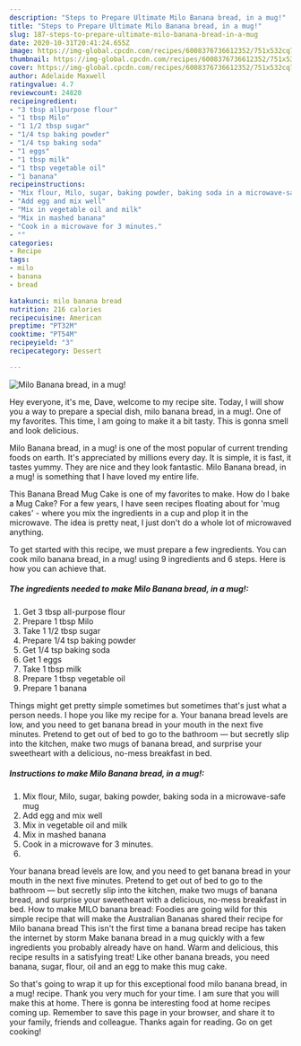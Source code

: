 ```yaml
---
description: "Steps to Prepare Ultimate Milo Banana bread, in a mug!"
title: "Steps to Prepare Ultimate Milo Banana bread, in a mug!"
slug: 187-steps-to-prepare-ultimate-milo-banana-bread-in-a-mug
date: 2020-10-31T20:41:24.655Z
image: https://img-global.cpcdn.com/recipes/6008376736612352/751x532cq70/milo-banana-bread-in-a-mug-recipe-main-photo.jpg
thumbnail: https://img-global.cpcdn.com/recipes/6008376736612352/751x532cq70/milo-banana-bread-in-a-mug-recipe-main-photo.jpg
cover: https://img-global.cpcdn.com/recipes/6008376736612352/751x532cq70/milo-banana-bread-in-a-mug-recipe-main-photo.jpg
author: Adelaide Maxwell
ratingvalue: 4.7
reviewcount: 24820
recipeingredient:
- "3 tbsp allpurpose flour"
- "1 tbsp Milo"
- "1 1/2 tbsp sugar"
- "1/4 tsp baking powder"
- "1/4 tsp baking soda"
- "1 eggs"
- "1 tbsp milk"
- "1 tbsp vegetable oil"
- "1 banana"
recipeinstructions:
- "Mix flour, Milo, sugar, baking powder, baking soda in a microwave-safe mug"
- "Add egg and mix well"
- "Mix in vegetable oil and milk"
- "Mix in mashed banana"
- "Cook in a microwave for 3 minutes."
- ""
categories:
- Recipe
tags:
- milo
- banana
- bread

katakunci: milo banana bread 
nutrition: 216 calories
recipecuisine: American
preptime: "PT32M"
cooktime: "PT54M"
recipeyield: "3"
recipecategory: Dessert

---
```



![Milo Banana bread, in a mug!](https://img-global.cpcdn.com/recipes/6008376736612352/751x532cq70/milo-banana-bread-in-a-mug-recipe-main-photo.jpg)

Hey everyone, it's me, Dave, welcome to my recipe site. Today, I will show you a way to prepare a special dish, milo banana bread, in a mug!. One of my favorites. This time, I am going to make it a bit tasty. This is gonna smell and look delicious.

Milo Banana bread, in a mug! is one of the most popular of current trending foods on earth. It's appreciated by millions every day. It is simple, it is fast, it tastes yummy. They are nice and they look fantastic. Milo Banana bread, in a mug! is something that I have loved my entire life.

This Banana Bread Mug Cake is one of my favorites to make. How do I bake a Mug Cake? For a few years, I have seen recipes floating about for &#39;mug cakes&#39; - where you mix the ingredients in a cup and plop it in the microwave. The idea is pretty neat, I just don&#39;t do a whole lot of microwaved anything.


To get started with this recipe, we must prepare a few ingredients. You can cook milo banana bread, in a mug! using 9 ingredients and 6 steps. Here is how you can achieve that.

<!--inarticleads1-->

##### The ingredients needed to make Milo Banana bread, in a mug!:

1. Get 3 tbsp all-purpose flour
1. Prepare 1 tbsp Milo
1. Take 1 1/2 tbsp sugar
1. Prepare 1/4 tsp baking powder
1. Get 1/4 tsp baking soda
1. Get 1 eggs
1. Take 1 tbsp milk
1. Prepare 1 tbsp vegetable oil
1. Prepare 1 banana


Things might get pretty simple sometimes but sometimes that&#39;s just what a person needs. I hope you like my recipe for a. Your banana bread levels are low, and you need to get banana bread in your mouth in the next five minutes. Pretend to get out of bed to go to the bathroom — but secretly slip into the kitchen, make two mugs of banana bread, and surprise your sweetheart with a delicious, no-mess breakfast in bed. 

<!--inarticleads2-->

##### Instructions to make Milo Banana bread, in a mug!:

1. Mix flour, Milo, sugar, baking powder, baking soda in a microwave-safe mug
1. Add egg and mix well
1. Mix in vegetable oil and milk
1. Mix in mashed banana
1. Cook in a microwave for 3 minutes.
1. 


Your banana bread levels are low, and you need to get banana bread in your mouth in the next five minutes. Pretend to get out of bed to go to the bathroom — but secretly slip into the kitchen, make two mugs of banana bread, and surprise your sweetheart with a delicious, no-mess breakfast in bed. How to make MILO banana bread: Foodies are going wild for this simple recipe that will make the Australian Bananas shared their recipe for Milo banana bread This isn&#39;t the first time a banana bread recipe has taken the internet by storm Make banana bread in a mug quickly with a few ingredients you probably already have on hand. Warm and delicious, this recipe results in a satisfying treat! Like other banana breads, you need banana, sugar, flour, oil and an egg to make this mug cake. 

So that's going to wrap it up for this exceptional food milo banana bread, in a mug! recipe. Thank you very much for your time. I am sure that you will make this at home. There is gonna be interesting food at home recipes coming up. Remember to save this page in your browser, and share it to your family, friends and colleague. Thanks again for reading. Go on get cooking!
